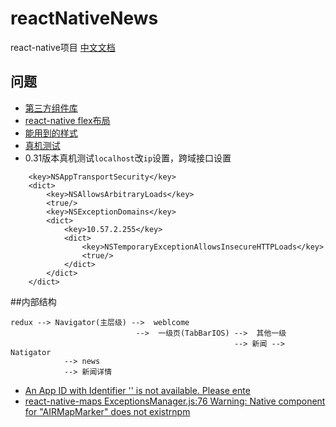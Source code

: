 # reactNativeNews

react-native项目
[中文文档](http://reactnative.cn/docs/0.31/getting-started.html)

## 问题

* [第三方组件库](https://js.coach/react-native#content)
* [react-native flex布局](http://www.tuicool.com/articles/a6Rjmi2)
* [能用到的样式](http://www.cnblogs.com/suxun/p/5222175.html)
* [真机测试](http://www.open-open.com/lib/view/open1456707122859.html)
* 0.31版本真机测试`localhost`改`ip`设置，跨域接口设置

```
	<key>NSAppTransportSecurity</key>
	<dict>
		<key>NSAllowsArbitraryLoads</key>
		<true/>
		<key>NSExceptionDomains</key>
		<dict>
			<key>10.57.2.255</key>
			<dict>
				<key>NSTemporaryExceptionAllowsInsecureHTTPLoads</key>
				<true/>
			</dict>
		</dict>
	</dict>
```

##内部结构

```
redux --> Navigator(主层级) -->  weblcome 
							-->  一级页(TabBarIOS) -->  其他一级
										          --> 新闻 -->  Natigator 
			--> news
			--> 新闻详情

``` 
* [An App ID with Identifier '' is not available. Please ente](http://blog.csdn.net/soindy/article/details/47184933)
* [react-native-maps ExceptionsManager.js:76 Warning: Native component for "AIRMapMarker" does not exist](https://github.com/lelandrichardson/react-native-maps/blob/master/docs/installation.md#android)[rnpm](http://reactnative.cn/docs/0.31/linking-libraries-ios.html#content)
